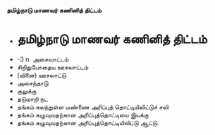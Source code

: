 **தமிழ்நாடு மாணவர் கணினித் திட்டம்**
- # தமிழ்நாடு மாணவர் கணினித் திட்டம்
- -3 n. அசைவாட்டம்
- சிறிதுபோதைய ஊசலாட்டம்
- (வினை) ஊசலாட்டு
- அசைந்தாடு
- குலுக்கு
- தடுமாறி நட
- தங்கம் கலந்துள்ள மண்ணை அரிப்புத் தொட்டியிலிட்டுச் சலி
- தங்கம் கழுவுவதற்கான அரிப்புத்தொட்டியை இயக்கு
- தங்கம் கழுவுவதற்கான அரிப்புத்தொட்டியிலிட்டு ஆட்டு.

